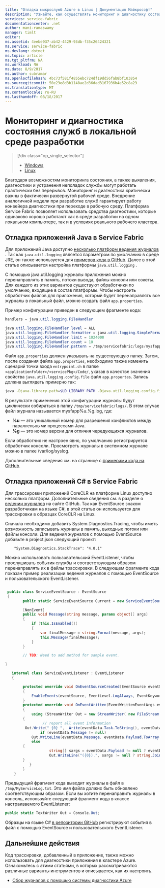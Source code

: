 ```yaml
---
title: "Отладка микрослужб Azure в Linux | Документация Майкрософт"
description: "Узнайте, как осуществлять мониторинг и диагностику состояния служб с использованием платформы Microsoft Azure Service Fabric на локальном компьютере для разработки."
services: service-fabric
documentationcenter: .net
author: mani-ramaswamy
manager: timlt
editor: 
ms.assetid: 4eebe937-ab42-4429-93db-f35c26424321
ms.service: service-fabric
ms.devlang: dotnet
ms.topic: article
ms.tgt_pltfrm: NA
ms.workload: NA
ms.date: 8/9/2017
ms.author: subramar
ms.openlocfilehash: 4bc73f581f4855ebc724df19dd56fab8bf103854
ms.sourcegitcommit: 50e23e8d3b1148ae2d36dad3167936b4e52c8a23
ms.translationtype: MT
ms.contentlocale: ru-RU
ms.lasthandoff: 08/18/2017
---
```

# <a name="monitor-and-diagnose-services-in-a-local-machine-development-setup"></a>Мониторинг и диагностика состояния служб в локальной среде разработки


> [!div class="op_single_selector"]
> * [Windows](service-fabric-diagnostics-how-to-monitor-and-diagnose-services-locally.md)
> * [Linux](service-fabric-diagnostics-how-to-monitor-and-diagnose-services-locally-linux.md)
>
>

Благодаря возможностям мониторинга состояния, а также выявления, диагностики и устранения неполадок службы могут работать практически без перерывов. Мониторинг и диагностика критически важны в фактически развернутой рабочей среде. Внедрение аналогичной модели при разработке служб гарантирует работу конвейера диагностики при переходе в рабочую среду. Платформа Service Fabric позволяет использовать средства диагностики, которые одинаково хорошо работают как в среде разработки на одном локальном компьютере, так и в условиях реального рабочего кластера.


## <a name="debugging-service-fabric-java-applications"></a>Отладка приложений Java в Service Fabric

Для приложений Java доступно [несколько платформ ведения журналов](http://en.wikipedia.org/wiki/Java_logging_framework) . Так как `java.util.logging` является параметром по умолчанию в среде JRE, он также используется для [примеров кода в GitHub](http://github.com/Azure-Samples/service-fabric-java-getting-started).  Далее в этой статье описывается настройка платформы `java.util.logging` .

С помощью java.util.logging журналы приложения можно перенаправлять в память, потоки вывода, файлы консоли или сокеты. Для каждого из этих вариантов существуют обработчики по умолчанию, входящие в состав платформы. Чтобы настроить обработчик файлов для приложения, который будет перенаправлять все журналы в локальный файл, можно создать файл `app.properties`.

Пример конфигурации приведен в следующем фрагменте кода:

```java
handlers = java.util.logging.FileHandler

java.util.logging.FileHandler.level = ALL
java.util.logging.FileHandler.formatter = java.util.logging.SimpleFormatter
java.util.logging.FileHandler.limit = 1024000
java.util.logging.FileHandler.count = 10
java.util.logging.FileHandler.pattern = /tmp/servicefabric/logs/mysfapp%u.%g.log             
```

Файл `app.properties` должен указывать на существующую папку. Затем, после создания файла `app.properties`, необходимо также изменить сценарий точки входа `entrypoint.sh` в папке `<applicationfolder>/<servicePkg>/Code/`, указав в качестве значения свойства `java.util.logging.config.file` файл `app.propertes`. Запись должна выглядеть примерно так:

```sh
java -Djava.library.path=$LD_LIBRARY_PATH -Djava.util.logging.config.file=<path to app.properties> -jar <service name>.jar
```


В результате применения этой конфигурации журналы будут циклически собираться в папку `/tmp/servicefabric/logs/`. В этом случае файл журнала называется mysfapp%u.%g.log, где:
* **%u** — это уникальный номер для разрешения конфликтов между параллельными процессами Java.
* **%g** — это номер версии для отличия чередующихся журналов.

Если обработчик не настроен явно, по умолчанию регистрируется обработчик консоли. Просмотреть журналы в системном журнале можно в папке /var/log/syslog.

Дополнительные сведения см. на странице с [примерами кода на GitHub](http://github.com/Azure-Samples/service-fabric-java-getting-started).  


## <a name="debugging-service-fabric-c-applications"></a>Отладка приложений C# в Service Fabric


Для трассировки приложений CoreCLR на платформе Linux доступно несколько платформ. Дополнительные сведения см. в разделе о [ведении журналов](http:/github.com/aspnet/logging) на сайте GitHub.  Так как EventSource знаком разработчикам на языке C#, в этой статье он используется для трассировки в образцах CoreCLR на Linux.

Сначала необходимо добавить System.Diagnostics.Tracing, чтобы иметь возможность записывать журналы в память, выходные потоки или файлы консоли.  Для ведения журналов с помощью EventSource добавьте в project.json следующий проект:

```
    "System.Diagnostics.StackTrace": "4.0.1"
```

Можно использовать пользовательский EventListener, чтобы прослушивать события службы и соответствующим образом перенаправлять их в файлы трассировки. В следующем фрагменте кода показан пример реализации ведения журналов с помощью EventSource и пользовательского EventListener.


```csharp

 public class ServiceEventSource : EventSource
 {
        public static ServiceEventSource Current = new ServiceEventSource();

        [NonEvent]
        public void Message(string message, params object[] args)
        {
            if (this.IsEnabled())
            {
                var finalMessage = string.Format(message, args);
                this.Message(finalMessage);
            }
        }

        // TBD: Need to add method for sample event.

}

```


```csharp
   internal class ServiceEventListener : EventListener
   {

        protected override void OnEventSourceCreated(EventSource eventSource)
        {
            EnableEvents(eventSource, EventLevel.LogAlways, EventKeywords.All);
        }
        protected override void OnEventWritten(EventWrittenEventArgs eventData)
        {
            using (StreamWriter Out = new StreamWriter( new FileStream("/tmp/MyServiceLog.txt", FileMode.Append)))           
        { 
                 // report all event information               
         Out.Write(" {0} ",  Write(eventData.Task.ToString(), eventData.EventName, eventData.EventId.ToString(), eventData.Level,""));
                if (eventData.Message != null)              
            Out.WriteLine(eventData.Message, eventData.Payload.ToArray());              
            else             
        { 
                    string[] sargs = eventData.Payload != null ? eventData.Payload.Select(o => o.ToString()).ToArray() : null; 
                    Out.WriteLine("({0}).", sargs != null ? string.Join(", ", sargs) : "");             
        }
           }
        }
    }
```


Предыдущий фрагмент кода выводит журналы в файл в `/tmp/MyServiceLog.txt`. Это имя файла должно быть обновлено соответствующим образом. Если вы хотите перенаправить журналы в консоль, используйте следующий фрагмент кода в классе настраиваемого EventListener:

```csharp
public static TextWriter Out = Console.Out;
```

Образцы на языке C# [в репозитории GitHub](https://github.com/Azure-Samples/service-fabric-dotnet-core-getting-started) регистрируют события в файл с помощью EventSource и пользовательского EventListener.



## <a name="next-steps"></a>Дальнейшие действия
Код трассировки, добавленный в приложение, также можно использовать для диагностики приложения в кластере Azure. Ознакомьтесь с этими статьями, в которых рассматриваются различные варианты инструментов и описывается, как их настроить.
* [Сбор журналов с помощью системы диагностики Azure](service-fabric-diagnostics-how-to-setup-lad.md)
